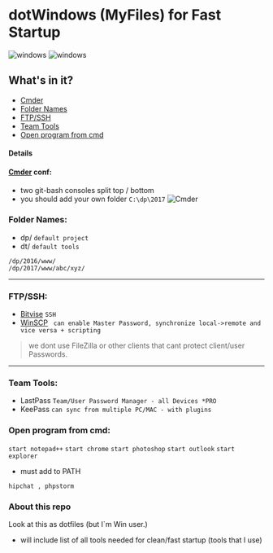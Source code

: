 dotWindows (MyFiles) for Fast Startup
===================
![windows](https://raw.githubusercontent.com/apsolut/dotwindows/master/assets/images/icons/icon-decom-windows-02.png)
![windows](https://raw.githubusercontent.com/apsolut/dotwindows/master/assets/images/icons/icon-decom-bash.png)


## What's in it?

- [Cmder](#cmder-conf)
- [Folder Names](#folder-names)
- [FTP/SSH](#ftpssh)
- [Team Tools](#team-tools)
- [Open program from cmd](#open-pgoram-from-cmd)




#### Details

#### [Cmder](http://cmder.net/) conf:

* two git-bash consoles split top / bottom
* you should add your own folder ``` C:\dp\2017 ```
![Cmder](https://raw.githubusercontent.com/apsolut/dotwindows/master/assets/images/cmder-look-and-feel-2-split-small.png)


### Folder Names:
 - dp/ `default project`
 - dt/ `default tools`
``` 
/dp/2016/www/
/dp/2017/www/abc/xyz/
```
--- 

### FTP/SSH:
- [Bitvise](https://www.bitvise.com/) ``` SSH ```
- [WinSCP](https://winscp.net/eng/index.php)
``` can enable Master Password, synchronize local->remote and vice versa + scripting```
 
> we dont use FileZilla or other clients that cant protect client/user Passwords.
--- 

### Team Tools:
* LastPass ```Team/User Password Manager - all Devices *PRO```
* KeePass ```can sync from multiple PC/MAC - with plugins```



### Open program from cmd:
```start notepad++```
```start chrome```
```start photoshop```
```start outlook```
```start explorer```

* must add to PATH

```
hipchat , phpstorm
```
 




### About this repo


Look at this as dotfiles (but I`m Win user.)
 - will include list of all tools needed for clean/fast startup (tools that I use)


